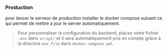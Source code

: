 ### Production

pour lancer le serveur de production
installer le docker compose suivant
ce qui permet de mettre a jour le server automatiquement.

> Pour personnaliser la configuration du backend, placez votre fichier `.env` dans `script/` et il sera automatiquement pris en compte grâce à la directive `env_file` dans `docker-compose.yml`.
